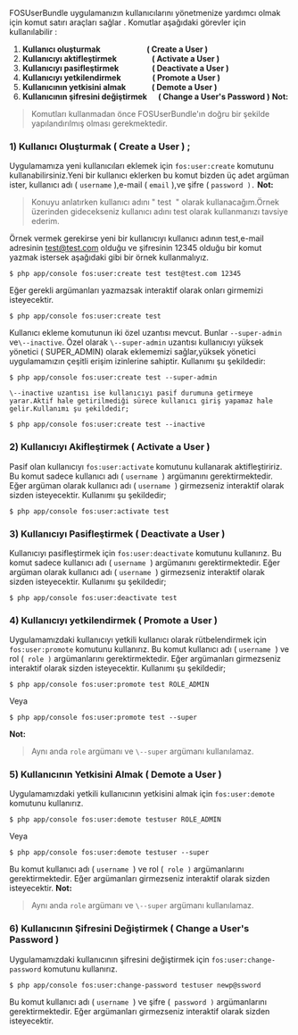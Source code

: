 
FOSUserBundle uygulamanızın kullanıcılarını yönetmenize yardımcı olmak için komut satırı araçları sağlar . Komutlar aşağıdaki görevler için kullanılabilir : 

  1. **Kullanıcı oluşturmak                         ( Create a User )**
  2. **Kullanıcıyı aktifleştirmek                   ( Activate a User )**
  3. **Kullanıcıyı pasifleştirmek                  ( Deactivate a User )**
  4. **Kullanıcıyı yetkilendirmek                 ( Promote a User )**
  5. **Kullanıcının yetkisini almak              ( Demote a User )**
  6. **Kullanıcının şifresini değiştirmek      ( Change a User's Password )**
**Not:**

> Komutları kullanmadan önce FOSUserBundle'ın doğru bir şekilde yapılandırılmış olması gerekmektedir.

### 

### 1) Kullanıcı Oluşturmak ( Create a User ) ;

Uygulamamıza yeni kullanıcıları eklemek için `fos:user:create` komutunu kullanabilirsiniz.Yeni bir kullanıcı eklerken bu komut bizden üç adet argüman ister, kullanıcı adı ( `username` ),e-mail ( `email` ),ve şifre ( `password ).` **Not:**

> Konuyu anlatırken kullanıcı adını " test  " olarak kullanacağım.Örnek üzerinden gidecekseniz kullanıcı adını test olarak kullanmanızı tavsiye ederim.

Örnek vermek gerekirse yeni bir kullanıcıyı kullanıcı adının test,e-mail adresinin test@test.com olduğu ve şifresinin 12345 olduğu bir komut yazmak istersek aşağıdaki gibi bir örnek kullanmalıyız. 
    
    
    $ php app/console fos:user:create test test@test.com 12345

Eğer gerekli argümanları yazmazsak interaktif olarak onları girmemizi isteyecektir. 
    
    
    $ php app/console fos:user:create test

Kullanıcı ekleme komutunun iki özel uzantısı mevcut. Bunlar `--super-admin` ve`\--inactive`. Özel olarak `\--super-admin` uzantısı kullanıcıyı yüksek yönetici ( SUPER_ADMIN) olarak eklememizi sağlar,yüksek yönetici uygulamamızın çeşitli erişim izinlerine sahiptir. Kullanımı şu şekildedir: 
    
    
    $ php app/console fos:user:create test --super-admin

`\--inactive uzantısı ise kullanıcıyı pasif durumuna getirmeye yarar.Aktif hale getirilmediği sürece kullanıcı giriş yapamaz hale gelir.Kullanımı şu şekildedir; `
    
    
    $ php app/console fos:user:create test --inactive

### 2) Kullanıcıyı Akifleştirmek ( Activate a User )

Pasif olan kullanıcıyı `fos:user:activate` komutunu kullanarak aktifleştiririz. Bu komut sadece kullanıcı adı ( `username`  ) argümanını gerektirmektedir. Eğer argüman olarak kullanıcı adı ( `username`  ) girmezseniz interaktif olarak sizden isteyecektir. Kullanımı şu şekildedir; 
    
    
    $ php app/console fos:user:activate test

### 3) Kullanıcıyı Pasifleştirmek ( Deactivate a User )

Kullanıcıyı pasifleştirmek için `fos:user:deactivate` komutunu kullanırız. Bu komut sadece kullanıcı adı ( `username`  ) argümanını gerektirmektedir. Eğer argüman olarak kullanıcı adı ( `username`  ) girmezseniz interaktif olarak sizden isteyecektir. Kullanımı şu şekildedir; 
    
    
    $ php app/console fos:user:deactivate test

### 4) Kullanıcıyı yetkilendirmek ( Promote a User )

Uygulamamızdaki kullanıcıyı yetkili kullanıcı olarak rütbelendirmek için `fos:user:promote` komutunu kullanırız. Bu komut kullanıcı adı ( `username`  ) ve rol (` role )` argümanlarını gerektirmektedir. Eğer argümanları girmezseniz interaktif olarak sizden isteyecektir. Kullanımı şu şekildedir; 
    
    
    $ php app/console fos:user:promote test ROLE_ADMIN

Veya 
    
    
    $ php app/console fos:user:promote test --super

**Not:**

> Aynı anda `role` argümanı ve `\--super` argümanı kullanılamaz.

### 5) Kullanıcının Yetkisini Almak ( Demote a User )

Uygulamamızdaki yetkili kullanıcının yetkisini almak için `fos:user:demote` komutunu kullanırız. 
    
    
    $ php app/console fos:user:demote testuser ROLE_ADMIN

Veya 
    
    
    $ php app/console fos:user:demote testuser --super

Bu komut kullanıcı adı ( `username`  ) ve rol (` role )` argümanlarını gerektirmektedir. Eğer argümanları girmezseniz interaktif olarak sizden isteyecektir. **Not:**

> Aynı anda `role` argümanı ve `\--super` argümanı kullanılamaz.

### 6) Kullanıcının Şifresini Değiştirmek ( Change a User's Password )

Uygulamamızdaki kullanıcının şifresini değiştirmek için `fos:user:change-password` komutunu kullanırız. 
    
    
    $ php app/console fos:user:change-password testuser newp@ssword

Bu komut kullanıcı adı ( `username`  ) ve şifre (` password )` argümanlarını gerektirmektedir. Eğer argümanları girmezseniz interaktif olarak sizden isteyecektir.
